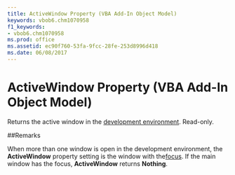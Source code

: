 ```yaml
---
title: ActiveWindow Property (VBA Add-In Object Model)
keywords: vbob6.chm1070958
f1_keywords:
- vbob6.chm1070958
ms.prod: office
ms.assetid: ec90f760-53fa-9fcc-28fe-253d8996d418
ms.date: 06/08/2017
---
```



# ActiveWindow Property (VBA Add-In Object Model)



Returns the active window in the [development environment](../../Glossary/vbe-glossary.md). Read-only.

##Remarks

When more than one window is open in the development environment, the  **ActiveWindow** property setting is the window with the[focus](../../Glossary/vbe-glossary.md). If the main window has the focus,  **ActiveWindow** returns **Nothing**.

